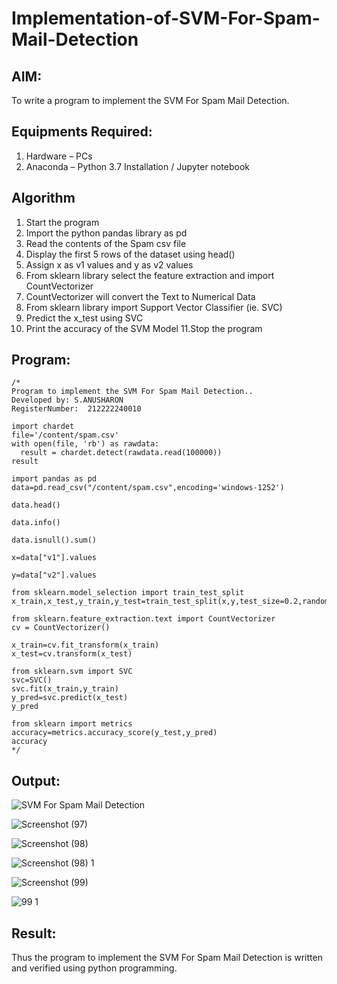 # Implementation-of-SVM-For-Spam-Mail-Detection

## AIM:
To write a program to implement the SVM For Spam Mail Detection.

## Equipments Required:
1. Hardware – PCs
2. Anaconda – Python 3.7 Installation / Jupyter notebook

## Algorithm
1. Start the program
2. Import the python pandas library as pd
3. Read the contents of the Spam csv file
4. Display the first 5 rows of the dataset using head()
5. Assign x as v1 values and y as v2 values
6. From sklearn library select the feature extraction and import CountVectorizer
7. CountVectorizer will convert the Text to Numerical Data
8. From sklearn library import Support Vector Classifier (ie. SVC)
9. Predict the x_test using SVC
10. Print the accuracy of the SVM Model 11.Stop the program

## Program:
```
/*
Program to implement the SVM For Spam Mail Detection..
Developed by: S.ANUSHARON
RegisterNumber:  212222240010

import chardet
file='/content/spam.csv'
with open(file, 'rb') as rawdata:
  result = chardet.detect(rawdata.read(100000))
result  

import pandas as pd
data=pd.read_csv("/content/spam.csv",encoding='windows-1252')

data.head()

data.info()

data.isnull().sum()

x=data["v1"].values

y=data["v2"].values

from sklearn.model_selection import train_test_split
x_train,x_test,y_train,y_test=train_test_split(x,y,test_size=0.2,random_state=0)

from sklearn.feature_extraction.text import CountVectorizer
cv = CountVectorizer()

x_train=cv.fit_transform(x_train)
x_test=cv.transform(x_test)

from sklearn.svm import SVC
svc=SVC()
svc.fit(x_train,y_train)
y_pred=svc.predict(x_test)
y_pred

from sklearn import metrics 
accuracy=metrics.accuracy_score(y_test,y_pred)
accuracy
*/
```

## Output:
![SVM For Spam Mail Detection](sam.png)

![Screenshot (97)](https://github.com/Anusharonselva/Implementation-of-SVM-For-Spam-Mail-Detection/assets/119405600/327d8488-f0cd-487e-9823-5134452a5ce6)

![Screenshot (98)](https://github.com/Anusharonselva/Implementation-of-SVM-For-Spam-Mail-Detection/assets/119405600/7ae4ea3d-88b3-4087-8237-0cdda66d1f5a)

![Screenshot (98) 1](https://github.com/Anusharonselva/Implementation-of-SVM-For-Spam-Mail-Detection/assets/119405600/1a9a906e-33fe-432a-af40-567fac921b03)

![Screenshot (99)](https://github.com/Anusharonselva/Implementation-of-SVM-For-Spam-Mail-Detection/assets/119405600/4d91a9e9-105c-416c-a8d3-73e465c82718)

![99 1](https://github.com/Anusharonselva/Implementation-of-SVM-For-Spam-Mail-Detection/assets/119405600/7a9466e9-bdb9-4e23-bcb2-0df08b741bb8)


## Result:
Thus the program to implement the SVM For Spam Mail Detection is written and verified using python programming.
